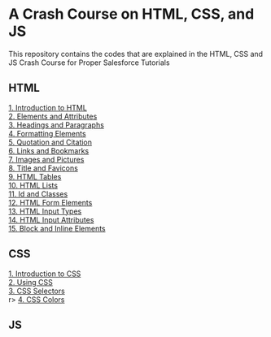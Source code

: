 # A Crash Course on HTML, CSS, and JS
This repository contains the codes that are explained in the HTML, CSS and JS Crash Course for Proper Salesforce Tutorials

## HTML
<a href="https://github.com/amitniitmca/crash-course-html-css-js/tree/master/HTML_Crash_Course/T01_Introduction_to_HTML"> 1. Introduction to HTML </a> <br> 
<a href="https://github.com/amitniitmca/crash-course-html-css-js/tree/master/HTML_Crash_Course/T02_Elements_and_Attributes"> 2. Elements and Attributes </a> <br> 
<a href="https://github.com/amitniitmca/crash-course-html-css-js/tree/master/HTML_Crash_Course/T03_Headings_and_Paragraphs"> 3. Headings and Paragraphs </a> <br> 
<a href="https://github.com/amitniitmca/crash-course-html-css-js/tree/master/HTML_Crash_Course/T04_Formatting_Elements"> 4. Formatting Elements </a> <br> 
<a href="https://github.com/amitniitmca/crash-course-html-css-js/tree/master/HTML_Crash_Course/T05_Quotation_and_Citation"> 5. Quotation and Citation </a> <br> 
<a href="https://github.com/amitniitmca/crash-course-html-css-js/tree/master/HTML_Crash_Course/T06_Links_and_Bookmarks"> 6. Links and Bookmarks </a> <br> 
<a href="https://github.com/amitniitmca/crash-course-html-css-js/tree/master/HTML_Crash_Course/T07_Images_and_Pictures"> 7. Images and Pictures </a> <br> 
<a href="https://github.com/amitniitmca/crash-course-html-css-js/tree/master/HTML_Crash_Course/T08_Title_and_Favicon"> 8. Title and Favicons </a> <br> 
<a href="https://github.com/amitniitmca/crash-course-html-css-js/tree/master/HTML_Crash_Course/T09_HTML_Tables"> 9. HTML Tables </a> <br> 
<a href="https://github.com/amitniitmca/crash-course-html-css-js/tree/master/HTML_Crash_Course/T10_HTML_Lists"> 10. HTML Lists </a> <br> 
<a href="https://github.com/amitniitmca/crash-course-html-css-js/tree/master/HTML_Crash_Course/T11_Id_and_Classes"> 11. Id and Classes </a> <br> 
<a href="https://github.com/amitniitmca/crash-course-html-css-js/tree/master/HTML_Crash_Course/T12_HTML_Form_Elements"> 12. HTML Form Elements </a> <br>
<a href="https://github.com/amitniitmca/crash-course-html-css-js/tree/master/HTML_Crash_Course/T13_HTML_Input_Types"> 13. HTML Input Types </a> <br>
<a href="https://github.com/amitniitmca/crash-course-html-css-js/tree/master/HTML_Crash_Course/T14_HTML_Input_Attributes"> 14. HTML Input Attributes </a> <br>
<a href="https://github.com/amitniitmca/crash-course-html-css-js/tree/master/HTML_Crash_Course/T15_Block_And_Inline_Elements"> 15. Block and Inline Elements </a> <br>   
## CSS
<a href="https://github.com/amitniitmca/crash-course-html-css-js/tree/master/CSS_Crash_Course/T01_Introduction_to_CSS"> 1. Introduction to CSS </a> <br>
<a href="https://github.com/amitniitmca/crash-course-html-css-js/tree/master/CSS_Crash_Course/T02_Using_CSS"> 2. Using CSS </a> <br> 
<a href="https://github.com/amitniitmca/crash-course-html-css-js/tree/master/CSS_Crash_Course/T03_CSS_Selectors"> 3. CSS Selectors </a> <br> 
r> 
<a href="https://github.com/amitniitmca/crash-course-html-css-js/tree/master/CSS_Crash_Course/T04_CSS_Colors"> 4. CSS Colors </a> <br> 
## JS 
